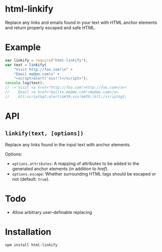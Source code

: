 # html-linkify

Replace any links and emails found in your text with HTML anchor
elements and return properly escaped and safe HTML.

# Example

```js
var linkify = require("html-linkify");
var text = linkify(
	"Visit http://foo.com!\n" +
	"Email me@me.com\n" +
	"<script>alert('xss!')</script>");
console.log(text);
// -> Visit <a href="http://foo.com">http://foo.com</a>!
//    Email <a href="mailto:me@me.com">me@me.com</a>
//    &lt;script&gt;alert(&#39;xss!&#39;)&lt;/script&gt;
```

# API

## `linkify(text, [options])`

Replace any links found in the input text with anchor elements.

Options:

 * `options.attributes`: A mapping of attributes to be added to the
   generated anchor elements (in addition to *href*).
 * `options.escape`: Whether surrounding HTML tags should be escaped or not (default: `true`).

# Todo

 * Allow arbitrary user-definable replacing

# Installation

```
npm install html-linkify
```
